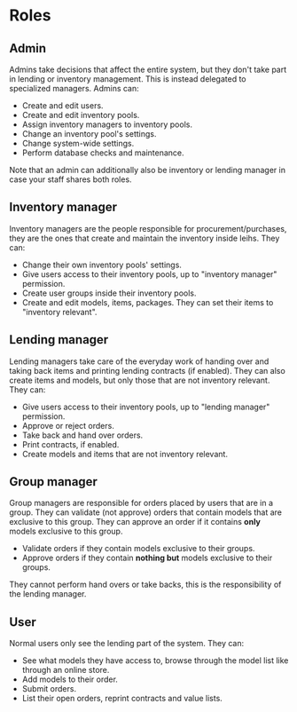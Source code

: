 # Roles

## Admin

Admins take decisions that affect the entire system, but they don't take part in lending or inventory management. This is instead delegated to specialized managers. Admins can:

* Create and edit users.
* Create and edit inventory pools.
* Assign inventory managers to inventory pools.
* Change an inventory pool's settings.
* Change system-wide settings.
* Perform database checks and maintenance.

Note that an admin can additionally also be inventory or lending manager in case your staff shares both roles.

## Inventory manager

Inventory managers are the people responsible for procurement/purchases, they are the ones that create and maintain the inventory inside leihs. They can:

* Change their own inventory pools' settings.
* Give users access to their inventory pools, up to "inventory manager" permission.
* Create user groups inside their inventory pools.
* Create and edit models, items, packages. They can set their items to "inventory relevant".

## Lending manager

Lending managers take care of the everyday work of handing over and taking back items and printing lending contracts (if enabled). They can also create items and models, but only those that are not inventory relevant. They can:

* Give users access to their inventory pools, up to "lending manager" permission.
* Approve or reject orders.
* Take back and hand over orders.
* Print contracts, if enabled.
* Create models and items that are not inventory relevant.

## Group manager

Group managers are responsible for orders placed by users that are in a group. They can validate (not approve) orders that contain models that are exclusive to this group. They can approve an order if it contains **only** models exclusive to this group.

* Validate orders if they contain models exclusive to their groups.
* Approve orders if they contain **nothing but** models exclusive to their groups.

They cannot perform hand overs or take backs, this is the responsibility of the lending manager.

## User

Normal users only see the lending part of the system. They can:

* See what models they have access to, browse through the model list like through an online store.
* Add models to their order.
* Submit orders.
* List their open orders, reprint contracts and value lists.
